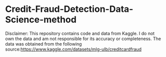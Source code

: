 # Credit-Fraud-Detection-Data-Science-method
Disclaimer:
This repository contains code and data from Kaggle. I do not own the data and am not responsible for its accuracy or completeness. The data was obtained from the following source:https://www.kaggle.com/datasets/mlg-ulb/creditcardfraud
